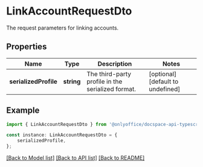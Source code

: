 # LinkAccountRequestDto

The request parameters for linking accounts.

## Properties

Name | Type | Description | Notes
------------ | ------------- | ------------- | -------------
**serializedProfile** | **string** | The third-party profile in the serialized format. | [optional] [default to undefined]

## Example

```typescript
import { LinkAccountRequestDto } from '@onlyoffice/docspace-api-typescript';

const instance: LinkAccountRequestDto = {
    serializedProfile,
};
```

[[Back to Model list]](../README.md#documentation-for-models) [[Back to API list]](../README.md#documentation-for-api-endpoints) [[Back to README]](../README.md)
